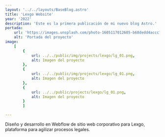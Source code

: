 ```yaml
---
layout: '../../layouts/BaseBlog.astro'
title: 'Lexgo Website'
year: '2022'
description: 'Este es la primera publicación de mi nuevo blog Astro.'
portada: 
    url: 'https://images.unsplash.com/photo-1605117012605-b68dedd4accc?q=80&w=3038&auto=format&fit=crop&ixlib=rb-4.0.3&ixid=M3wxMjA3fDB8MHxwaG90by1wYWdlfHx8fGVufDB8fHx8fA%3D%3D'
    alt: 'Portada del proyecto'
image:
    [
        {
            url: ../../public/img/projects/lexgo/lg_01.png,
            alt: Imagen del proyecto
        },
        {
            url: ../../public/img/projects/lexgo/lg_01.png,
            alt: Imagen del proyecto
        },
        {
            url: ../../public/projects/lexgo/lg_01.png,
            alt: Imagen del proyecto
        }
        ]

---
```

Diseño y desarrollo en Webflow de sitio web corporativo para Lexgo, plataforma para agilizar procesos legales.
